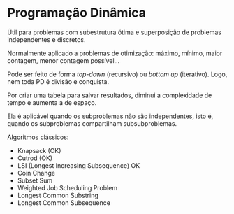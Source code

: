 # Programação Dinâmica

Útil para problemas com subestrutura ótima e superposição de problemas independentes e discretos.

Normalmente aplicado a problemas de otimização: máximo, mínimo, maior contagem, menor contagem possível...

Pode ser feito de forma *top-down* (recursivo) ou *bottom up* (iterativo). Logo, nem toda PD é divisão e conquista.

Por criar uma tabela para salvar resultados, diminui a complexidade de tempo e aumenta a de espaço.

Ela é aplicável quando os subproblemas não são independentes, isto é, quando os subproblemas compartilham subsubproblemas.

Algoritmos clássicos:

* Knapsack (OK)
* Cutrod (OK)
* LSI (Longest Increasing Subsequence) OK
* Coin Change
* Subset Sum
* Weighted Job Scheduling Problem
* Longest Common Substring
* Longest Common Subsequence
